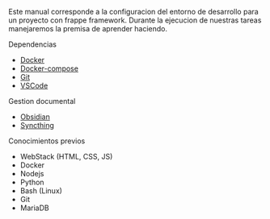 Este manual corresponde a la configuracion del entorno de desarrollo para un proyecto con frappe framework. Durante la ejecucion de nuestras tareas manejaremos la premisa de aprender haciendo.

Dependencias

- [Docker](https://docs.docker.com/get-docker/)
- [Docker-compose](https://docs.docker.com/compose/install/)
- [Git](https://git-scm.com/downloads)
- [VSCode](https://code.visualstudio.com/download)

Gestion documental

- [Obsidian](https://obsidian.md/)
- [Syncthing](https://syncthing.net/)

Conocimientos previos

- WebStack (HTML, CSS, JS)
- Docker
- Nodejs
- Python
- Bash (Linux)
- Git
- MariaDB
